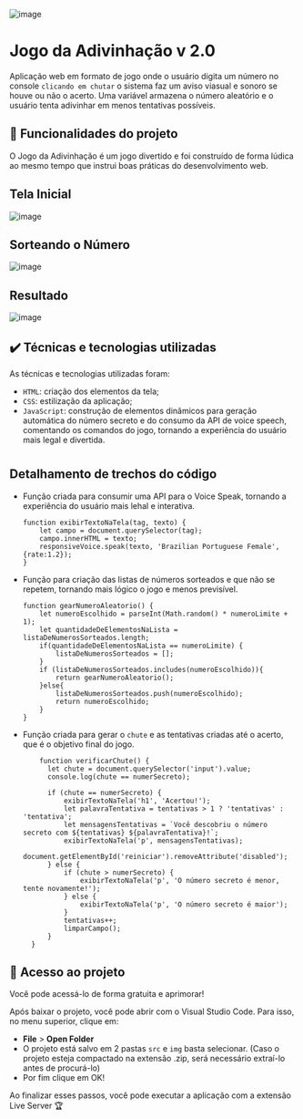 ![image](https://github.com/jcamposmelo/Jogo-da-Adivinha-o/assets/101723959/d8e46ab5-5ef6-4ffa-9f04-be757d33e221)

# Jogo da Adivinhação v 2.0

Aplicação web em formato de jogo onde o usuário digita um número no console `clicando em chutar` o sistema faz um aviso viasual e sonoro se houve ou não o acerto. Uma variável armazena o número aleatório e o usuário tenta adivinhar em menos tentativas possíveis.

## 🔨 Funcionalidades do projeto

O Jogo da Adivinhação é um jogo divertido e foi construído de forma lúdica ao mesmo tempo que instrui boas práticas do desenvolvimento web.

## Tela Inicial

![image](https://github.com/jcamposmelo/Jogo-da-Adivinha-o/assets/101723959/d418ece7-bc1e-4411-947b-2e15d03f6ecb)

## Sorteando o Número

![image](https://github.com/jcamposmelo/Jogo-da-Adivinha-o/assets/101723959/999809de-0232-4683-9317-f903561b5ec2)

## Resultado

![image](https://github.com/jcamposmelo/Jogo-da-Adivinha-o/assets/101723959/020d16e3-d388-4954-a5b8-4d6432d928ca)

## ✔️ Técnicas e tecnologias utilizadas

As técnicas e tecnologias utilizadas foram:

- `HTML`: criação dos elementos da tela;
- `CSS`: estilização da aplicação;
- `JavaScript`: construção de elementos dinâmicos para geração automática do número secreto e do consumo da API de voice speech, comentando os comandos do jogo, tornando a experiência do usuário mais legal e divertida.

#
## Detalhamento de trechos do código

- Função criada para consumir uma API para o Voice Speak, tornando a experiência do usuário mais lehal e interativa.
  
      function exibirTextoNaTela(tag, texto) {
          let campo = document.querySelector(tag);
          campo.innerHTML = texto;
          responsiveVoice.speak(texto, 'Brazilian Portuguese Female', {rate:1.2});
      }

- Função para criação das listas de números sorteados e que não se repetem, tornando mais lógico o jogo e menos previsível.

      function gearNumeroAleatorio() {
          let numeroEscolhido = parseInt(Math.random() * numeroLimite + 1);
          let quantidadeDeElementosNaLista = listaDeNumerosSorteados.length;
          if(quantidadeDeElementosNaLista == numeroLimite) {
              listaDeNumerosSorteados = [];
          }
          if (listaDeNumerosSorteados.includes(numeroEscolhido)){
              return gearNumeroAleatorio();        
          }else{
              listaDeNumerosSorteados.push(numeroEscolhido);
              return numeroEscolhido;
          }
      }

- Função criada para gerar o `chute` e as tentativas criadas até o acerto, que é o objetivo final do jogo.

          function verificarChute() {
            let chute = document.querySelector('input').value;
            console.log(chute == numerSecreto);
        
            if (chute == numerSecreto) {
                exibirTextoNaTela('h1', 'Acertou!');
                let palavraTentativa = tentativas > 1 ? 'tentativas' : 'tentativa';
                let mensagensTentativas = `Você descobriu o número secreto com ${tentativas} ${palavraTentativa}!`;
                exibirTextoNaTela('p', mensagensTentativas);
                document.getElementById('reiniciar').removeAttribute('disabled');
            } else {
                if (chute > numerSecreto) {
                    exibirTextoNaTela('p', 'O número secreto é menor, tente novamente!');
                } else {
                    exibirTextoNaTela('p', 'O número secreto é maior');
                }
                tentativas++;
                limparCampo();
            }
        }

## 📁 Acesso ao projeto

Você pode acessá-lo de forma gratuita e aprimorar!

Após baixar o projeto, você pode abrir com o Visual Studio Code. Para isso, no menu superior, clique em:

- **File** > **Open Folder**
- O projeto está salvo em 2 pastas `src` e `img` basta selecionar. (Caso o projeto esteja compactado na extensão .zip, será necessário extraí-lo antes de procurá-lo)
- Por fim clique em OK!

Ao finalizar esses passos, você pode executar a aplicação com a extensão Live Server 🏆 
